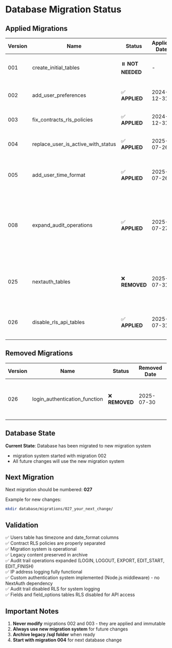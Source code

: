 # Database Migration Status

## Applied Migrations

| Version | Name | Status | Applied Date | Notes |
|---------|------|--------|--------------|-------|
| 001 | create_initial_tables | ⏸️ **NOT NEEDED** | - | Schema already exists from legacy setup |
| 002 | add_user_preferences | ✅ **APPLIED** | 2024-12-31 | timezone, date_format columns added |
| 003 | fix_contracts_rls_policies | ✅ **APPLIED** | 2024-12-31 | RLS policies fixed (org_id fields) |
| 004 | replace_user_is_active_with_status | ✅ **APPLIED** | 2025-07-26 | Replace is_active boolean with status ENUM |
| 005 | add_user_time_format | ✅ **APPLIED** | 2025-07-26 | Add time_format column with European default |
| 008 | expand_audit_operations | ✅ **APPLIED** | 2025-07-27 | Expand audit_trail operation constraint to include LOGIN, LOGOUT, EXPORT, EDIT_START, EDIT_FINISH |
| 025 | nextauth_tables | ❌ **REMOVED** | 2025-07-31 | NextAuth tables removed - custom authentication implemented instead |
| 026 | disable_rls_api_tables | ✅ **APPLIED** | 2025-07-31 | Disable RLS on fields and field_options tables for API access |

## Removed Migrations

| Version | Name | Status | Removed Date | Reason |
|---------|------|--------|--------------|-------|
| 026 | login_authentication_function | ❌ **REMOVED** | 2025-07-30 | Unused DB function - replaced by Node.js middleware authentication |

## Database State

**Current State**: Database has been migrated to new migration system
- migration system started with migration 002
- All future changes will use the new migration system

## Next Migration

Next migration should be numbered: **027**

Example for new changes:
```bash
mkdir database/migrations/027_your_next_change/
```

## Validation

✅ Users table has timezone and date_format columns  
✅ Contract RLS policies are properly separated  
✅ Migration system is operational  
✅ Legacy content preserved in archive  
✅ Audit trail operations expanded (LOGIN, LOGOUT, EXPORT, EDIT_START, EDIT_FINISH)  
✅ IP address logging fully functional  
✅ Custom authentication system implemented (Node.js middleware) - no NextAuth dependency  
✅ Audit trail disabled RLS for system logging  
✅ Fields and field_options tables RLS disabled for API access  

## Important Notes

1. **Never modify** migrations 002 and 003 - they are applied and immutable
2. **Always use new migration system** for future changes
3. **Archive legacy /sql folder** when ready
4. **Start with migration 004** for next database change